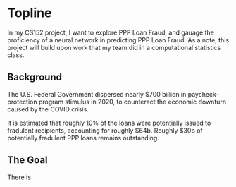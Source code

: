 # Topline

In my CS152 project, I want to explore PPP Loan Fraud, and gauage the proficiency of a neural network in predicting PPP Loan Fraud. As a note, this project will build upon work that my team did in a computational statistics class.

## Background

The U.S. Federal Government dispersed nearly $700 billion in paycheck-protection program stimulus in 2020, to counteract the economic downturn caused by the COVID crisis.

It is estimated that roughly 10% of the loans were potentially issued to fradulent recipients, accounting for roughly $64b. Roughly $30b of potentially fradulent PPP loans remains outstanding. 

## The Goal

There is 

